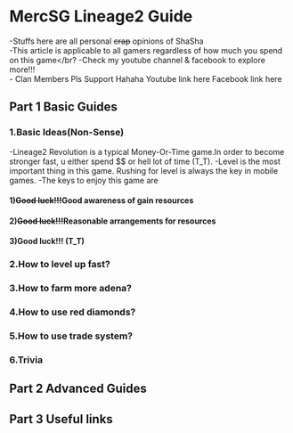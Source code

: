 # MercSG Lineage2 Guide
-Stuffs here are all personal ~~crap~~ opinions of ShaSha</br> 
-This article is applicable to all gamers regardless of how much you spend on this game</br?
-Check my youtube channel & facebook to explore more!!! </br> - Clan Members Pls Support Hahaha
Youtube link here
Facebook link here


## Part 1 Basic Guides
### 1.Basic Ideas(Non-Sense)
-Lineage2 Revolution is a typical Money-Or-Time game.In order to become stronger fast, u either spend $$ or hell lot of time (T_T).
-Level is the most important thing in this game. Rushing for level is always the key in mobile games.
-The keys to enjoy this game are
#### 1)~~Good luck!!!~~Good awareness of gain resources
#### 2)~~Good luck!!!~~Reasonable arrangements for resources
#### 3)Good luck!!! (T_T)





### 2.How to level up fast?
### 3.How to farm more adena?
### 4.How to use red diamonds?
### 5.How to use trade system?
### 6.Trivia


## Part 2 Advanced Guides
## Part 3 Useful links
